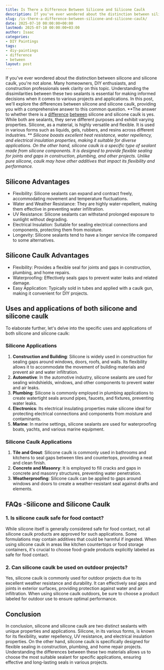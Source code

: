 ```yaml
---
title: Is There a Difference Between Silicone and Silicone Caulk
description: If you've ever wondered about the distinction between silicone and silicone caulk, you're not alone. Many homeowners, DIY enthusiasts, and construction...
slug: /is-there-a-difference-between-silicone-and-silicone-caulk/
date: 2025-07-10 00:00:00+00:00
lastmod: 2025-07-10 00:00:00+03:00
author: Isaac
categories:
- DIY Paintings
tags:
- diy-paintings
- difference
- between
layout: post
---
```

If you've ever wondered about the distinction between silicone and silicone caulk, you're not alone. Many homeowners, DIY enthusiasts, and construction professionals seek clarity on this topic.
Understanding the dissimilarities between these two sealants is essential for making informed decisions when it comes to various projects and applications. In this post, we'll explore the differences between silicone and silicone caulk, providing you with a comprehensive answer to this common question.
**The answer to whether there is a [difference](https://pestpolicy.com/difference-between-a-bee-and-a-wasps-nest/) [between](https://pestpolicy.com/difference-between-ceiling-paint-and-wall-paint/) silicone and silicone caulk is yes. While both are sealants, they serve different purposes and exhibit varying properties. Silicone, as a material, is highly versatile and flexible. It is used in various forms such as liquids, gels, rubbers, and resins across different industries. **
*Silicone boasts excellent heat resistance, water repellency, and electrical insulation properties, making it suitable for diverse applications. On the other hand, silicone caulk is a specific type of sealant made from silicone components. It is designed to provide flexible sealing for joints and gaps in construction, plumbing, and other projects. Unlike pure silicone, caulk may have other additives that impact its flexibility and performance.*
## **Silicone Advantages**
- Flexibility: Silicone sealants can expand and contract freely, accommodating movement and temperature fluctuations.
- Water and Weather Resistance: They are highly water-repellent, making them effective in preventing water infiltration.
- UV Resistance: Silicone sealants can withstand prolonged exposure to sunlight without degrading.
- Electrical Insulation: Suitable for sealing electrical connections and components, protecting them from moisture.
- Longevity: Silicone sealants tend to have a longer service life compared to some alternatives.
## **Silicone Caulk Advantages**
- Flexibility: Provides a flexible seal for joints and gaps in construction, plumbing, and home repairs.
- Waterproofing: Effectively seals gaps to prevent water leaks and related damage.
- Easy Application: Typically sold in tubes and applied with a caulk gun, making it convenient for DIY projects.
## Uses and applications of both silicone and silicone caulk
To elaborate further, let's delve into the specific uses and applications of both silicone and silicone caulk:
### **Silicone Applications**
1. **Construction and Building**: Silicone is widely used in construction for sealing gaps around windows, doors, roofs, and walls. Its flexibility allows it to accommodate the movement of building materials and prevent air and water infiltration.
2. **Automotive**: In the automotive industry, silicone sealants are used for sealing windshields, windows, and other components to prevent water and air leaks.
3. **Plumbing**: Silicone is commonly employed in plumbing applications to create watertight seals around pipes, faucets, and fixtures, preventing water leaks.
4. **Electronics**: Its electrical insulating properties make silicone ideal for protecting electrical connections and components from moisture and contaminants.
5. **Marine**: In marine settings, silicone sealants are used for waterproofing boats, yachts, and various marine equipment.
### **Silicone Caulk Applications**
1. **Tile and Grout**: Silicone caulk is commonly used in bathrooms and kitchens to seal gaps between tiles and countertops, providing a neat and clean finish.
2. **Concrete and Masonry**: It is employed to fill cracks and gaps in concrete and masonry structures, preventing water penetration.
3. **Weatherproofing**: Silicone caulk can be applied to gaps around windows and doors to create a weather-resistant seal against drafts and elements.
## FAQs -**Silicone and Silicone Caulk**
### **1. Is silicone caulk safe for food contact?**
While silicone itself is generally considered safe for food contact, not all silicone caulk products are approved for such applications. Some formulations may contain additives that could be harmful if ingested. When using silicone caulk in areas like kitchen countertops or food storage containers, it's crucial to choose food-grade products explicitly labeled as safe for food contact.
### **2. Can silicone caulk be used on outdoor projects?**
Yes, silicone caulk is commonly used for outdoor projects due to its excellent weather resistance and durability. It can effectively seal gaps and joints in exterior surfaces, providing protection against water and air infiltration. When using silicone caulk outdoors, be sure to choose a product labeled for outdoor use to ensure optimal performance.
## **Conclusion**
In conclusion, silicone and silicone caulk are two distinct sealants with unique properties and applications. Silicone, in its various forms, is known for its flexibility, water repellency, UV resistance, and electrical insulation properties.
On the other hand, silicone caulk is specifically designed for flexible sealing in construction, plumbing, and home repair projects.
Understanding the differences between these two materials allows us to choose the most suitable sealant for specific applications, ensuring effective and long-lasting seals in various projects.